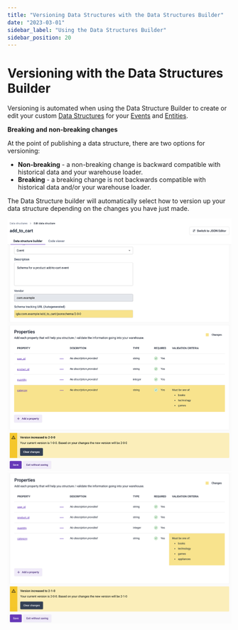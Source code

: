 ```yaml
---
title: "Versioning Data Structures with the Data Structures Builder"
date: "2023-03-01"
sidebar_label: "Using the Data Structures Builder"
sidebar_position: 20
---
```


# Versioning with the Data Structures Builder

Versioning is automated when using the Data Structure Builder to create or edit your custom [Data Structures](/docs/fundamentals/schemas/index.md) for your [Events](/docs/fundamentals/events/index.md) and [Entities](/docs/fundamentals/entities/index.md).

**Breaking and non-breaking changes**

At the point of publishing a data structure, there are two options for versioning:
- **Non-breaking** - a non-breaking change is backward compatible with historical data and your warehouse loader.
- **Breaking** - a breaking change is not backwards compatible with historical data and/or your warehouse loader.

The Data Structure builder will automatically select how to version up your data structure depending on the changes you have just made.

![](images/data-structures-2.png)
![](images/data-structures-1.png)
